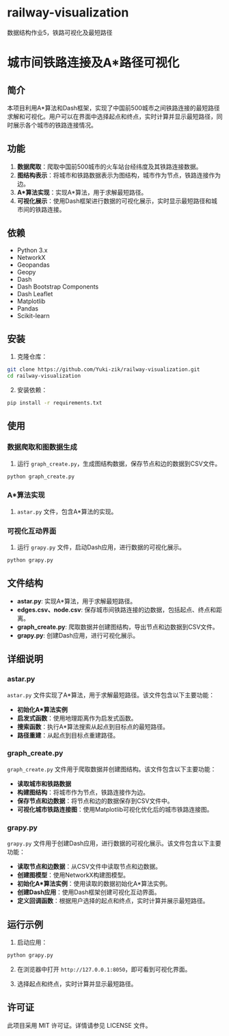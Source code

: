 # railway-visualization
数据结构作业5，铁路可视化及最短路径
# 城市间铁路连接及A*路径可视化

## 简介

本项目利用A*算法和Dash框架，实现了中国前500城市之间铁路连接的最短路径求解和可视化。用户可以在界面中选择起点和终点，实时计算并显示最短路径，同时展示各个城市的铁路连接情况。

## 功能

1. **数据爬取**：爬取中国前500城市的火车站台经纬度及其铁路连接数据。
2. **图结构表示**：将城市和铁路数据表示为图结构，城市作为节点，铁路连接作为边。
3. **A*算法实现**：实现A*算法，用于求解最短路径。
4. **可视化展示**：使用Dash框架进行数据的可视化展示，实时显示最短路径和城市间的铁路连接。

## 依赖

- Python 3.x
- NetworkX
- Geopandas
- Geopy
- Dash
- Dash Bootstrap Components
- Dash Leaflet
- Matplotlib
- Pandas
- Scikit-learn

## 安装

1. 克隆仓库：

```bash
git clone https://github.com/Yuki-zik/railway-visualization.git
cd railway-visualization
```

2. 安装依赖：

```bash
pip install -r requirements.txt
```

## 使用

### 数据爬取和图数据生成

1. 运行 `graph_create.py`，生成图结构数据，保存节点和边的数据到CSV文件。

```bash
python graph_create.py
```

### A*算法实现

1.  `astar.py` 文件，包含A*算法的实现。

### 可视化互动界面

1. 运行 `grapy.py` 文件，启动Dash应用，进行数据的可视化展示。

```bash
python grapy.py
```

## 文件结构

- **astar.py**: 实现A*算法，用于求解最短路径。
- **edges.csv、node.csv**: 保存城市间铁路连接的边数据，包括起点、终点和距离。
- **graph_create.py**: 爬取数据并创建图结构，导出节点和边数据到CSV文件。
- **grapy.py**: 创建Dash应用，进行可视化展示。

## 详细说明

### astar.py

`astar.py` 文件实现了A*算法，用于求解最短路径。该文件包含以下主要功能：

- **初始化A*算法实例**
- **启发式函数**：使用地理距离作为启发式函数。
- **搜索函数**：执行A*算法搜索从起点到目标点的最短路径。
- **路径重建**：从起点到目标点重建路径。

### graph_create.py

`graph_create.py` 文件用于爬取数据并创建图结构。该文件包含以下主要功能：

- **读取城市和铁路数据**
- **构建图结构**：将城市作为节点，铁路连接作为边。
- **保存节点和边数据**：将节点和边的数据保存到CSV文件中。
- **可视化城市铁路连接图**：使用Matplotlib可视化优化后的城市铁路连接图。

### grapy.py

`grapy.py` 文件用于创建Dash应用，进行数据的可视化展示。该文件包含以下主要功能：

- **读取节点和边数据**：从CSV文件中读取节点和边数据。
- **创建图模型**：使用NetworkX构建图模型。
- **初始化A*算法实例**：使用读取的数据初始化A*算法实例。
- **创建Dash应用**：使用Dash框架创建可视化互动界面。
- **定义回调函数**：根据用户选择的起点和终点，实时计算并展示最短路径。

## 运行示例

1. 启动应用：

```bash
python grapy.py
```

2. 在浏览器中打开 `http://127.0.0.1:8050`，即可看到可视化界面。

3. 选择起点和终点，实时计算并显示最短路径。

## 许可证

此项目采用 MIT 许可证。详情请参见 LICENSE 文件。

